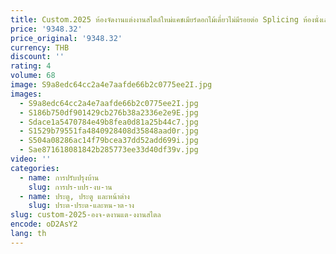 ```yaml
---
title: Custom.2025 ห้องจัดงานแต่งงานสไตล์ใหม่แคชเมียร์ดอกไม้เดี่ยวไม่มีรอยต่อ Splicing ห้องนั่งเล่นห้องนอนระเบียง Blackout CUSTOM Cu
price: '9348.32'
price_original: '9348.32'
currency: THB
discount: ''
rating: 4
volume: 68
image: S9a8edc64cc2a4e7aafde66b2c0775ee2I.jpg
images:
  - S9a8edc64cc2a4e7aafde66b2c0775ee2I.jpg
  - S186b750df901429cb276b38a2336e2e9E.jpg
  - Sdace1a5470784e49b8fea0d81a25b44c7.jpg
  - S1529b79551fa4840928408d35848aad0r.jpg
  - S504a08286ac14f79bcea37dd52add699i.jpg
  - Sae871618081842b285773ee33d40df39v.jpg
video: ''
categories:
  - name: การปรับปรุงบ้าน
    slug: การปร-บปร-งบ-าน
  - name: ประตู, ประตู และหน้าต่าง
    slug: ประต-ประต-และหน-าต-าง
slug: custom-2025-องจ-ดงานแต-งงานสไตล
encode: oD2AsY2
lang: th
---
```

  